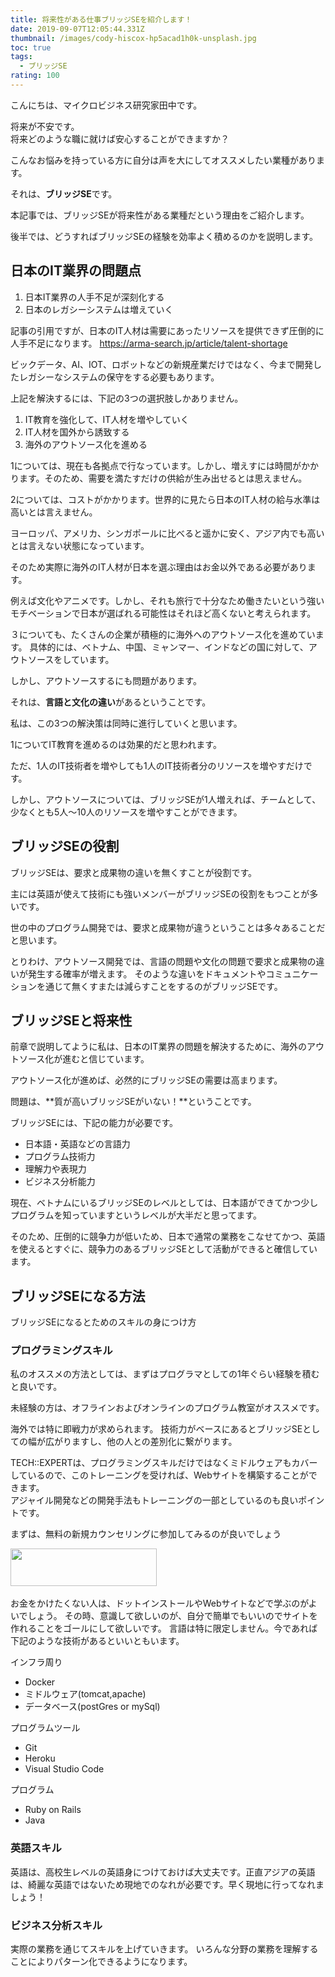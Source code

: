 ```yaml
---
title: 将来性がある仕事ブリッジSEを紹介します！
date: 2019-09-07T12:05:44.331Z
thumbnail: /images/cody-hiscox-hp5acad1h0k-unsplash.jpg
toc: true
tags:
  - ブリッジSE
rating: 100
---
```


こんにちは、マイクロビジネス研究家田中です。

将来が不安です。  
将来どのような職に就けば安心することができますか？  

こんなお悩みを持っている方に自分は声を大にしてオススメしたい業種があります。  

それは、**ブリッジSE**です。

<!--more-->

本記事では、ブリッジSEが将来性がある業種だという理由をご紹介します。

後半では、どうすればブリッジSEの経験を効率よく積めるのかを説明します。

## 日本のIT業界の問題点

1. 日本IT業界の人手不足が深刻化する
2. 日本のレガシーシステムは増えていく

記事の引用ですが、日本のIT人材は需要にあったリソースを提供できず圧倒的に人手不足になります。
https://arma-search.jp/article/talent-shortage
  
ビックデータ、AI、IOT、ロボットなどの新規産業だけではなく、今まで開発したレガシーなシステムの保守をする必要もあります。  

上記を解決するには、下記の3つの選択肢しかありません。
1. IT教育を強化して、IT人材を増やしていく
2. IT人材を国外から誘致する
3. 海外のアウトソース化を進める

1については、現在も各拠点で行なっています。しかし、増えすには時間がかかります。そのため、需要を満たすだけの供給が生み出せるとは思えません。 

2については、コストがかかります。世界的に見たら日本のIT人材の給与水準は高いとは言えません。  

ヨーロッパ、アメリカ、シンガポールに比べると遥かに安く、アジア内でも高いとは言えない状態になっています。

そのため実際に海外のIT人材が日本を選ぶ理由はお金以外である必要があります。

例えば文化やアニメです。しかし、それも旅行で十分なため働きたいという強いモチベーションで日本が選ばれる可能性はそれほど高くないと考えられます。

３についても、たくさんの企業が積極的に海外へのアウトソース化を進めています。
具体的には、ベトナム、中国、ミャンマー、インドなどの国に対して、アウトソースをしています。  

しかし、アウトソースするにも問題があります。  

それは、**言語と文化の違い**があるということです。

私は、この3つの解決策は同時に進行していくと思います。  

1についてIT教育を進めるのは効果的だと思われます。

ただ、1人のIT技術者を増やしても1人のIT技術者分のリソースを増やすだけです。

しかし、アウトソースについては、ブリッジSEが1人増えれば、チームとして、少なくとも5人〜10人のリソースを増やすことができます。

## ブリッジSEの役割

ブリッジSEは、要求と成果物の違いを無くすことが役割です。

主には英語が使えて技術にも強いメンバーがブリッジSEの役割をもつことが多いです。

世の中のプログラム開発では、要求と成果物が違うということは多々あることだと思います。　

とりわけ、アウトソース開発では、言語の問題や文化の問題で要求と成果物の違いが発生する確率が増えます。
そのような違いをドキュメントやコミュニケーションを通じて無くすまたは減らすことをするのがブリッジSEです。

## ブリッジSEと将来性

前章で説明してように私は、日本のIT業界の問題を解決するために、海外のアウトソース化が進むと信じています。

アウトソース化が進めば、必然的にブリッジSEの需要は高まります。

問題は、**質が高いブリッジSEがいない！**ということです。

ブリッジSEには、下記の能力が必要です。
- 日本語・英語などの言語力
- プログラム技術力
- 理解力や表現力
- ビジネス分析能力

現在、ベトナムにいるブリッジSEのレベルとしては、日本語ができてかつ少しプログラムを知っていますというレベルが大半だと思ってます。  

そのため、圧倒的に競争力が低いため、日本で通常の業務をこなせてかつ、英語を使えるとすぐに、競争力のあるブリッジSEとして活動ができると確信しています。

## ブリッジSEになる方法

ブリッジSEになるとためのスキルの身につけ方

### プログラミングスキル

私のオススメの方法としては、まずはプログラマとしての1年ぐらい経験を積むと良いです。   

未経験の方は、オフラインおよびオンラインのプログラム教室がオススメです。

海外では特に即戦力が求められます。
技術力がベースにあるとブリッジSEとしての幅が広がりますし、他の人との差別化に繋がります。

TECH::EXPERTは、プログラミングスキルだけではなくミドルウェアもカバーしているので、このトレーニングを受ければ、Webサイトを構築することができます。  
アジャイル開発などの開発手法もトレーニングの一部としているのも良いポイントです。

まずは、無料の新規カウンセリングに参加してみるのが良いでしょう

<a href="https://px.a8.net/svt/ejp?a8mat=35NTJO+G3AX0I+3JWG+BZ8OX" rel="nofollow">
<img border="0" width="234" height="60" alt="" src="https://www23.a8.net/svt/bgt?aid=190907988973&wid=007&eno=01&mid=s00000016576002012000&mc=1"></a>
<img border="0" width="1" height="1" src="https://www16.a8.net/0.gif?a8mat=35NTJO+G3AX0I+3JWG+BZ8OX" alt="">

お金をかけたくない人は、ドットインストールやWebサイトなどで学ぶのがよいでしょう。
その時、意識して欲しいのが、自分で簡単でもいいのでサイトを作れることをゴールにして欲しいです。
言語は特に限定しません。今であれば下記のような技術があるといいともいます。

インフラ周り
- Docker
- ミドルウェア(tomcat,apache)
- データベース(postGres or mySql)

プログラムツール
- Git
- Heroku
- Visual Studio Code

プログラム
- Ruby on Rails
- Java

### 英語スキル

英語は、高校生レベルの英語身につけておけば大丈夫です。正直アジアの英語は、綺麗な英語ではないため現地でのなれが必要です。早く現地に行ってなれましょう！

### ビジネス分析スキル

実際の業務を通じてスキルを上げていきます。
いろんな分野の業務を理解することによりパターン化できるようになります。















